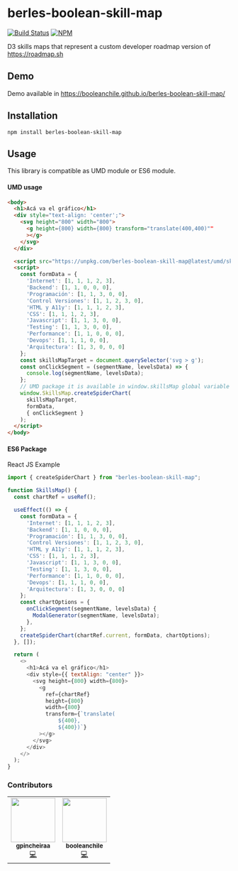 # berles-boolean-skill-map
[circle-ci-image]: https://circleci.com/gh/booleanchile/berles-boolean-skill-map.svg?style=svg

[circle-ci-url]: https://circleci.com/gh/booleanchile/berles-boolean-skill-map

[npm-nodeico-image]: https://nodei.co/npm/berles-boolean-skill-map.png?downloads=true&downloadRank=true&stars=true
[npm-nodeico-url]: https://nodei.co/npm/berles-boolean-skill-map/


[![Build Status][circle-ci-image]][circle-ci-url] 
[![NPM][npm-nodeico-image]][npm-nodeico-url] 

D3 skills maps that represent a custom developer roadmap version of https://roadmap.sh

## Demo
Demo available in https://booleanchile.github.io/berles-boolean-skill-map/

## Installation

```
npm install berles-boolean-skill-map
```

## Usage
This library is compatible as UMD module or ES6 module.

#### UMD usage

```html
<body>
  <h1>Acá va el gráfico</h1>
  <div style="text-align: 'center';">
    <svg height="800" width="800">
      <g height={800} width={800} transform="translate(400,400)""
      ></g>
    </svg>
  </div>

  <script src="https://unpkg.com/berles-boolean-skill-map@latest/umd/skillsMap.js"></script>
  <script>
    const formData = {
      'Internet': [1, 1, 1, 2, 3],
      'Backend': [1, 1, 0, 0, 0],
      'Programación': [1, 1, 3, 0, 0],
      'Control Versiones': [1, 1, 2, 3, 0],
      'HTML y A11y': [1, 1, 1, 2, 3],
      'CSS': [1, 1, 1, 2, 3],
      'Javascript': [1, 1, 3, 0, 0],
      'Testing': [1, 1, 3, 0, 0],
      'Performance': [1, 1, 0, 0, 0],
      'Devops': [1, 1, 1, 0, 0],
      'Arquitectura': [1, 3, 0, 0, 0]
    };
    const skillsMapTarget = document.querySelector('svg > g');
    const onClickSegment = (segmentName, levelsData) => {
      console.log(segmentName, levelsData);
    };
    // UMD package it is available in window.skillsMap global variable
    window.SkillsMap.createSpiderChart(
      skillsMapTarget,
      formData,
      { onClickSegment }
    );
  </script>
</body>
```

#### ES6 Package

React JS Example
```javascript
import { createSpiderChart } from "berles-boolean-skill-map";

function SkillsMap() {
  const chartRef = useRef();

  useEffect(() => {
    const formData = {
      'Internet': [1, 1, 1, 2, 3],
      'Backend': [1, 1, 0, 0, 0],
      'Programación': [1, 1, 3, 0, 0],
      'Control Versiones': [1, 1, 2, 3, 0],
      'HTML y A11y': [1, 1, 1, 2, 3],
      'CSS': [1, 1, 1, 2, 3],
      'Javascript': [1, 1, 3, 0, 0],
      'Testing': [1, 1, 3, 0, 0],
      'Performance': [1, 1, 0, 0, 0],
      'Devops': [1, 1, 1, 0, 0],
      'Arquitectura': [1, 3, 0, 0, 0]
    };
    const chartOptions = {
      onClickSegment(segmentName, levelsData) {
        ModalGenerator(segmentName, levelsData);
      },
    };
    createSpiderChart(chartRef.current, formData, chartOptions);
  }, []);

  return (
    <>
      <h1>Acá va el gráfico</h1>
      <div style={{ textAlign: "center" }}>
        <svg height={800} width={800}>
          <g
            ref={chartRef}
            height={800}
            width={800}
            transform={`translate(
                ${400},
                ${400})`}
          ></g>
        </svg>
      </div>
    </>
  );
}

```
### Contributors
<!-- ALL-CONTRIBUTORS-LIST:START - Do not remove or modify this section -->
<!-- prettier-ignore-start -->
<!-- markdownlint-disable -->
<table>
  <tr>
    <td align="center"><a href="https://github.com/gpincheiraa"><img src="https://avatars0.githubusercontent.com/u/5608336?v=4?s=100" width="100px;" alt=""/><br /><sub><b>gpincheiraa</b></sub></a><br /><a href="https://github.com/booleanchile/berles-boolean-skill-map/commits?author=gpincheiraa" title="Code">💻</a></td>
    <td align="center"><a href="https://github.com/booleanchile"><img src="https://avatars2.githubusercontent.com/u/46203382?v=4?s=100" width="100px;" alt=""/><br /><sub><b>booleanchile</b></sub></a><br /><a href="https://github.com/booleanchile/berles-boolean-skill-map/commits?author=booleanchile" title="Code">💻</a></td>
  </tr>
</table>

<!-- markdownlint-restore -->
<!-- prettier-ignore-end -->
<!-- ALL-CONTRIBUTORS-LIST:END -->
